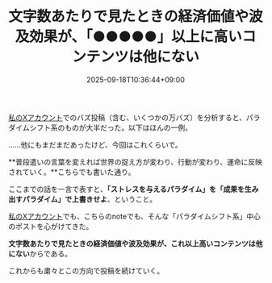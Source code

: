 ﻿---
title: "文字数あたりで見たときの経済価値や波及効果が、「●●●●●」以上に高いコンテンツは他にない"
date: 2025-09-18T10:36:44+09:00
draft: false
---

[私のXアカウント](https://x.com/shinkaron)でのバズ投稿（含む、いくつかの万バズ）を分析すると、パラダイムシフト系のものが大半だった。以下はほんの一例。

......他にもまだまだあったけど、今回はこれくらいで。



**普段遣いの言葉を変えれば世界の捉え方が変わり、行動が変わり、運命に反映されていく。**こちらでも書いた通り。



ここまでの話を一言で表すと、**「ストレスを与えるパラダイム」を「成果を生み出すパラダイム」で上書きせよ**、ということ。

[私のXアカウント](https://x.com/shinkaron)でも、こちらのnoteでも、そんな「パラダイムシフト系」中心のポストを心がけてきた。

**文字数あたりで見たときの経済価値や波及効果が、これ以上高いコンテンツは他にない**からである。

これからも粛々とこの方向で投稿を続けていく。